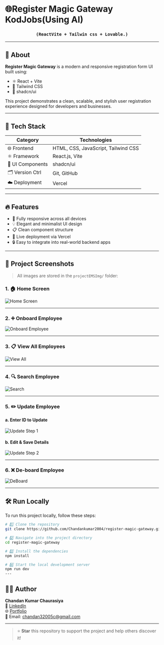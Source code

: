 # 🌐Register Magic Gateway KodJobs(Using AI)
<h3 align="center"><code>(ReactVite + Tailwin css + Lovable.)</code></h3>


---

## 📌 About

**Register Magic Gateway** is a modern and responsive registration form UI built using:

- ⚛️ React + Vite  
- 🎨 Tailwind CSS  
- 🧩 shadcn/ui

This project demonstrates a clean, scalable, and stylish user registration experience designed for developers and businesses.

---

## 🚀 Tech Stack

| Category         | Technologies                          |
|------------------|---------------------------------------|
| 🌐 Frontend      | HTML, CSS, JavaScript, Tailwind CSS   |
| ⚛️ Framework     | React.js, Vite                        |
| 🧱 UI Components | shadcn/ui                             |
| 🗂️ Version Ctrl  | Git, GitHub                           |
| ☁️ Deployment    | Vercel                                |

---

## 🔥 Features

- 📱 Fully responsive across all devices  
- 💡 Elegant and minimalist UI design  
- 📋 Clean component structure  
- 🚀 Live deployment via Vercel  
- 🔒 Easy to integrate into real-world backend apps

---

## 📸 Project Screenshots

> All images are stored in the `projectEMSImg/` folder:

### 1. 🏠 Home Screen  
![Home Screen](https://github.com/Chandankumar2004/EMS/blob/b583813093e156f52889124f6021a5d0d49458d5/home.png)

---

### 2. ➕ Onboard Employee  
![Onboard Employee](https://github.com/Chandankumar2004/EMS/blob/b583813093e156f52889124f6021a5d0d49458d5/onboard%20new.png)

---

### 3. 📋 View All Employees  
![View All](https://github.com/Chandankumar2004/EMS/blob/b583813093e156f52889124f6021a5d0d49458d5/view%20All.png)

---

### 4. 🔍 Search Employee  
![Search](https://github.com/Chandankumar2004/EMS/blob/b583813093e156f52889124f6021a5d0d49458d5/search.png)

---

### 5. ✏️ Update Employee  
#### a. Enter ID to Update  
![Update Step 1](https://github.com/Chandankumar2004/EMS/blob/b583813093e156f52889124f6021a5d0d49458d5/enterIdToUpdate.png)

#### b. Edit & Save Details  
![Update Step 2](https://github.com/Chandankumar2004/EMS/blob/b583813093e156f52889124f6021a5d0d49458d5/editAndSaveDetails.png)

---

### 6. ❌ De-board Employee  
![DeBoard](https://github.com/Chandankumar2004/EMS/blob/b583813093e156f52889124f6021a5d0d49458d5/delete.png)

---

## 🛠️ Run Locally

To run this project locally, follow these steps:

```bash
# 1️⃣ Clone the repository
git clone https://github.com/Chandankumar2004/register-magic-gateway.git

# 2️⃣ Navigate into the project directory
cd register-magic-gateway

# 3️⃣ Install the dependencies
npm install

# 4️⃣ Start the local development server
npm run dev
---

```
## 🙋‍♂️ Author

**Chandan Kumar Chaurasiya**  
🔗 [LinkedIn](https://www.linkedin.com/in/chandan2004)  
🌐 [Portfolio](https://chandan-portfolio-tau.vercel.app/)  
📧 Email: chandan32005c@gmail.com

---

> ⭐ **Star** this repository to support the project and help others discover it!
